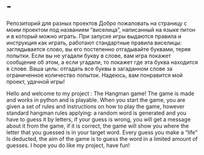 # -
Репозиторий для разных проектов
Добро пожаловать на страницу с моим проектом под названием “виселица”, написанный на языке питон и в который можно играть. При запуске игры выдаются правила и инструкция как играть, работают стандартные правила виселицы: заглядывается слово, вы его постепенно отгадывайте буквами, теряя попытки. Если вы не угадали букву в слове, вам игра покажет сообщение об этом, а если угадали, то покажет где эта буква находится в слове. Ваша цель: отгадать все буквы в загаданном слове за ограниченное количество попыток.
Надеюсь, вам понравится мой проект, удачной игры!

Hello and welcome to my project : The Hangman game! The game is made and works in python and is playable. When you start the game, you are given a set of rules and instructions on how to play the game, however standard hangman rules applying: a random word is generated and you have to guess it by letters, if your guess is wrong, you will get a message about it from the game, if it is correct, the game will show you where the letter that you guessed is in your target word. Every guess you make a “life” Is deducted, the aim of the game is to guess the word in a limited amount of guesses.
I hope you do like my project, have fun!
